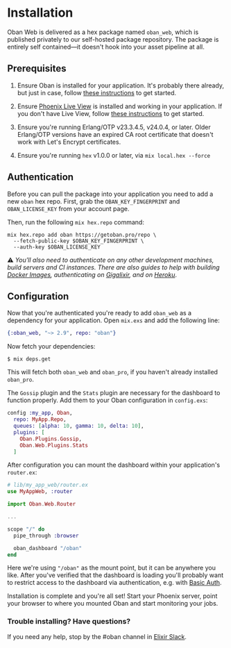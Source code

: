 # Installation

Oban Web is delivered as a hex package named `oban_web`, which is published
privately to our self-hosted package repository. The package is entirely self
contained—it doesn't hook into your asset pipeline at all.

## Prerequisites

1. Ensure Oban is installed for your application. It's probably there already,
   but just in case, follow [these instructions][oi] to get started.

2. Ensure [Phoenix Live View][plv] is installed and working in your application.
   If you don't have Live View, follow [these instructions][lvi] to get started.

3. Ensure you're running Erlang/OTP v23.3.4.5, v24.0.4, or later. Older Erlang/OTP
   versions have an expired CA root certificate that doesn't work with Let's
   Encrypt certificates.

4. Ensure you're running `hex` v1.0.0 or later, via `mix local.hex --force`

## Authentication

Before you can pull the package into your application you need to add a new
`oban` hex repo. First, grab the `OBAN_KEY_FINGERPRINT` and `OBAN_LICENSE_KEY`
from your account page.

Then, run the following `mix hex.repo` command:

```console
mix hex.repo add oban https://getoban.pro/repo \
  --fetch-public-key $OBAN_KEY_FINGERPRINT \
  --auth-key $OBAN_LICENSE_KEY
```

⚠️ _You'll also need to authenticate on any other development machines, build
servers and CI instances. There are also guides to help with building [Docker
Images][do], authenticating on [Gigalixir][gi], and on [Heroku][he]_.

## Configuration

Now that you're authenticated you're ready to add `oban_web` as a dependency for
your application. Open `mix.exs` and add the following line:

```elixir
{:oban_web, "~> 2.9", repo: "oban"}
```

Now fetch your dependencies:

```console
$ mix deps.get
```

This will fetch both `oban_web` and `oban_pro`, if you haven't already installed
`oban_pro`.

The `Gossip` plugin and the `Stats` plugin are necessary for the dashboard to
function properly. Add them to your Oban configuration in `config.exs`:

```elixir
config :my_app, Oban,
  repo: MyApp.Repo,
  queues: [alpha: 10, gamma: 10, delta: 10],
  plugins: [
    Oban.Plugins.Gossip,
    Oban.Web.Plugins.Stats
  ]
```

After configuration you can mount the dashboard within your application's
`router.ex`:

```elixir
# lib/my_app_web/router.ex
use MyAppWeb, :router

import Oban.Web.Router

...

scope "/" do
  pipe_through :browser

  oban_dashboard "/oban"
end
```

Here we're using `"/oban"` as the mount point, but it can be anywhere you like.
After you've verified that the dashboard is loading you'll probably want to
restrict access to the dashboard via authentication, e.g. with [Basic Auth][ba].

Installation is complete and you're all set! Start your Phoenix server, point
your browser to where you mounted Oban and start monitoring your jobs.

### Trouble installing? Have questions?

If you need any help, stop by the #oban channel in [Elixir Slack][sla].

[plv]: https://github.com/phoenixframework/phoenix_live_view
[lvi]: https://github.com/phoenixframework/phoenix_live_view#installation
[sla]: https://elixir-slackin.herokuapp.com
[ba]: https://hexdocs.pm/basic_auth/readme.html
[oi]: installation.html
[do]: pro_installation.html#building-docker-images
[gi]: pro_installation.html#authorizing-on-gigalixir
[he]: pro_installation.html#authorizing-on-heroku
